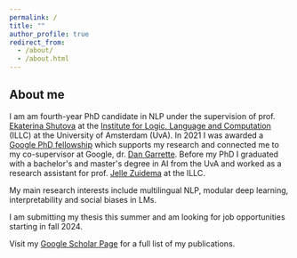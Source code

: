 ```yaml
---
permalink: /
title: ""
author_profile: true
redirect_from: 
  - /about/
  - /about.html
---
```


## About me
I am am fourth-year PhD candidate in NLP under the supervision of prof. [Ekaterina Shutova](https://www.shutova.org/) at the [Institute for Logic, Language and Computation](https://www.illc.uva.nl/) (ILLC) at the University of Amsterdam (UvA). In 2021 I was awarded a [Google PhD fellowship](https://research.google/outreach/phd-fellowship/) which supports my research and connected me to my co-supervisor at Google, dr. [Dan Garrette](http://www.dhgarrette.com/). Before my PhD I graduated with a bachelor's and master's degree in AI from the UvA and worked as a research assistant for prof. [Jelle Zuidema](https://staff.fnwi.uva.nl/w.zuidema/) at the ILLC.

My main research interests include multilingual NLP, modular deep learning, interpretability and social biases in LMs.

I am submitting my thesis this summer and am looking for job opportunities starting in fall 2024.

Visit my [Google Scholar Page](https://scholar.google.nl/citations?user=-_WbyoMAAAAJ&hl=nl&oi=ao) for a full list of my publications.
